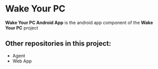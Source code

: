 # Wake Your PC

**Wake Your PC Android App** is the android app component of the **Wake Your PC** project

## Other repositories in this project:
* Agent
* Web App


